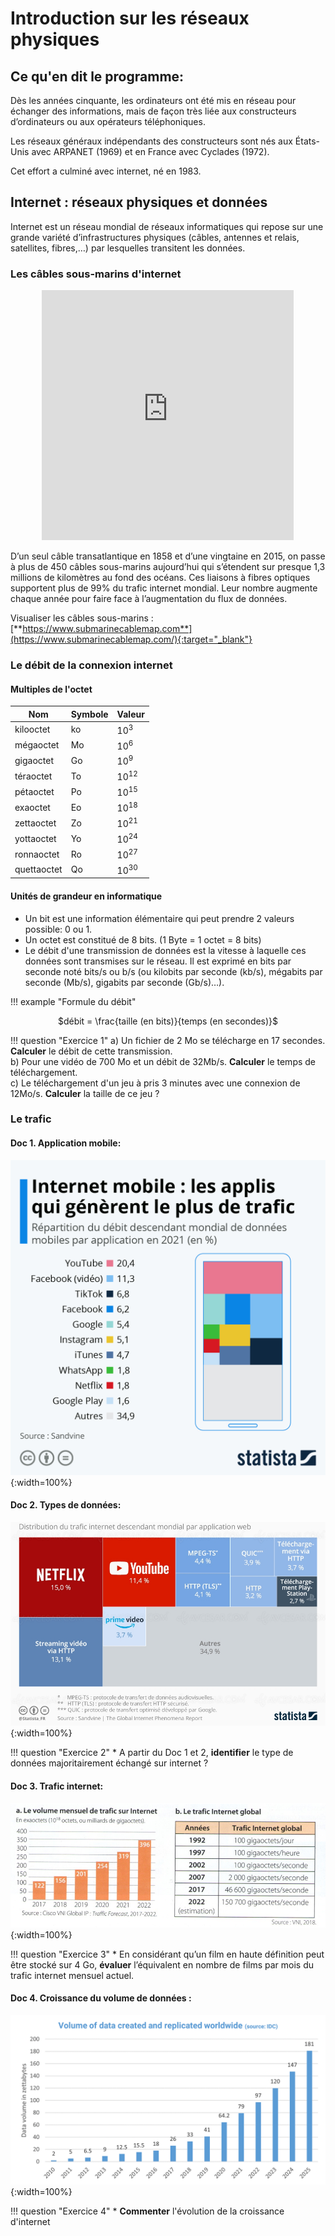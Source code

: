 
# Introduction sur les réseaux physiques

## Ce qu'en dit le programme: 

Dès les années cinquante, les ordinateurs ont été mis en réseau pour échanger des informations, mais de façon très liée aux constructeurs d’ordinateurs ou aux opérateurs téléphoniques.

Les réseaux généraux indépendants des constructeurs sont nés aux États-Unis avec ARPANET (1969) et en France avec Cyclades (1972).

Cet effort a culminé avec internet, né en 1983.

## Internet : réseaux physiques et données

Internet est un réseau mondial de réseaux informatiques qui repose sur une grande variété d’infrastructures physiques (câbles, antennes et relais, satellites, fibres,…) par lesquelles transitent les données.

### Les câbles sous-marins d'internet

<center><iframe width="80%" height="400" src="https://www.youtube.com/embed/MzcKHQyDL5o?si=QCwOnbsyeS68GufL" title="YouTube video player" frameborder="0" allow="accelerometer; autoplay; clipboard-write; encrypted-media; gyroscope; picture-in-picture; web-share" referrerpolicy="strict-origin-when-cross-origin" allowfullscreen></iframe></center>

D’un seul câble transatlantique en 1858 et d’une vingtaine en 2015, on passe à plus de 450 câbles sous-marins aujourd’hui qui s’étendent sur presque 1,3 millions de kilomètres au fond des océans. Ces liaisons à fibres optiques supportent plus de 99% du trafic internet mondial. Leur nombre augmente chaque année pour faire face à l’augmentation du flux de données.

Visualiser les câbles sous-marins : [**https://www.submarinecablemap.com**](https://www.submarinecablemap.com/){:target="_blank"}

### Le débit de la connexion internet

#### Multiples de l'octet

| Nom |	Symbole | Valeur |
| -- | -- | -- |
| kilooctet | ko | $10^{3}$ |
| mégaoctet | Mo | $10^{6}$ |
| gigaoctet | Go | $10^{9}$ |
| téraoctet | To | $10^{12}$ |
| pétaoctet | Po | $10^{15}$ |
| exaoctet | Eo | $10^{18}$ |
| zettaoctet | Zo | $10^{21}$ |
| yottaoctet | Yo | $10^{24}$ |
| ronnaoctet | Ro | $10^{27}$ |
| quettaoctet | Qo | $10^{30}$ |

#### Unités de grandeur en informatique

* Un bit est une information élémentaire qui peut prendre 2 valeurs possible: 0 ou 1.    
* Un octet est constitué de 8 bits. (1 Byte = 1 octet = 8 bits)     
* Le débit d'une transmission de données est la vitesse à laquelle ces données sont transmises sur le réseau. Il est exprimé en bits par seconde noté bits/s ou b/s (ou kilobits par seconde (kb/s), mégabits par seconde (Mb/s), gigabits par seconde (Gb/s)…).    

!!! example "Formule du débit" 
    <center> $débit = \frac{taille (en bits)}{temps (en secondes)}$ </center>

!!! question "Exercice 1" 
    a) Un fichier de 2 Mo se télécharge en 17 secondes. **Calculer** le débit de cette transmission. <br />
    b) Pour une vidéo de 700 Mo et un débit de 32Mb/s. **Calculer** le temps de téléchargement. <br />
    c) Le téléchargement d'un jeu à pris 3 minutes avec une connexion de 12Mo/s. **Calculer** la taille de ce jeu ?

### Le trafic

#### Doc 1. Application mobile:

![Download](./img/mobile.jpeg){:width=100%}

#### Doc 2. Types de données:

![Download](./img/videos.jpg){:width=100%}

!!! question "Exercice 2" 
    * A partir du Doc 1 et 2, **identifier** le type de données majoritairement échangé sur internet ?

#### Doc 3. Trafic internet: 

![Download](./img/trafic.png){:width=100%}

!!! question "Exercice 3" 
    * En considérant qu’un film en haute définition peut être stocké sur 4 Go, **évaluer** l’équivalent en nombre de films par mois du trafic internet mensuel actuel.

#### Doc 4. Croissance du volume de données : 

![Download](./img/croissance.png){:width=100%}

!!! question "Exercice 4" 
    * **Commenter** l'évolution de la croissance d'internet

